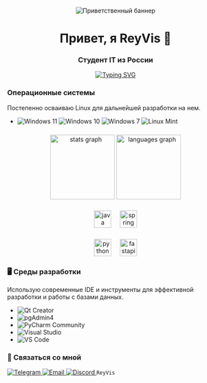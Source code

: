 <p align="center">
  <img src="https://media.istockphoto.com/id/1445560184/tr/vekt%C3%B6r/hello-banner-speech-bubble.jpg?s=170667a&w=0&k=20&c=GQ6k8-rG_cMFtnuLAc7Wa1jFikXJyt4VHukJJ014kf0=" alt="Приветственный баннер"/>
</p>

<!-- Анимированный заголовок -->
<h1 align="center">Привет, я ReyVis 👋</h1>
<h3 align="center">Студент IT из России</h3>

<!-- Анимация печатающегося текста (от сервиса GitHub Readme Typing SVG) -->
<p align="center">
  <a href="https://git.io/typing-svg">
    <img src="https://readme-typing-svg.herokuapp.com?font=Fira+Code&size=25&pause=1000&color=336791&center=true&vCenter=true&width=435&lines=Разрабатываю+веб-сервисы;Люблю+Linux+и+OpenSource;Всегда+учусь+новому" alt="Typing SVG" />
  </a>
</p>



### Операционные системы
Постепенно осваиваю Linux для дальнейшей разработки на нем.
 *   ![Windows 11](https://img.shields.io/badge/Windows%2011-0078D6?style=for-the-badge&logo=windows11&logoColor=white)
    ![Windows 10](https://img.shields.io/badge/Windows%2010-0078D6?style=for-the-badge&logo=windows10&logoColor=white)
    ![Windows 7](https://img.shields.io/badge/Windows%207-0078D6?style=for-the-badge&logo=windows7&logoColor=white)
    ![Linux Mint](https://img.shields.io/badge/Linux%20Mint-87CF3E?style=for-the-badge&logo=linuxmint&logoColor=white)

<!--
###

<img src="https://raw.githubusercontent.com/ReyVis-com/ReyVis-com/output/snake.svg" alt="Snake animation" />

-->
###

<div align="center">
  <img src="https://github-readme-stats.vercel.app/api?username=ReyVis-com&hide_title=false&hide_rank=false&show_icons=true&include_all_commits=true&count_private=true&disable_animations=false&theme=dracula&locale=en&hide_border=false&order=1" height="150" alt="stats graph"  />
  <img src="https://github-readme-stats.vercel.app/api/top-langs?username=ReyVis-com&locale=en&hide_title=false&layout=compact&card_width=320&langs_count=5&theme=dracula&hide_border=false&order=2" height="150" alt="languages graph"  />
</div>


###

<div align="center">
  <img src="https://cdn.jsdelivr.net/gh/devicons/devicon/icons/java/java-original.svg" height="40" alt="java logo"  />
  <img width="12" />
  <img src="https://cdn.jsdelivr.net/gh/devicons/devicon/icons/spring/spring-original.svg" height="40" alt="spring logo"  />
</div>

###

<div align="center">
  <img src="https://cdn.jsdelivr.net/gh/devicons/devicon/icons/python/python-original.svg" height="40" alt="python logo"  />
  <img width="12" />
  <img src="https://cdn.jsdelivr.net/gh/devicons/devicon/icons/fastapi/fastapi-original.svg" height="40" alt="fastapi logo"  />
</div>

###
### 🖥️ Среды разработки
Использую современные IDE и инструменты для эффективной разработки и работы с базами данных.

*   ![Qt Creator](https://img.shields.io/badge/Qt%20Creator-41CD52?style=for-the-badge&logo=qt&logoColor=white)
*   ![pgAdmin4](https://img.shields.io/badge/pgAdmin-336791?style=for-the-badge&logo=postgresql&logoColor=white)
*   ![PyCharm Community](https://img.shields.io/badge/PyCharm%20Community-000000?style=for-the-badge&logo=pycharm&logoColor=white)
*   ![Visual Studio](https://img.shields.io/badge/Visual%20Studio-5C2D91?style=for-the-badge&logo=visualstudio&logoColor=white)
*   ![VS Code](https://img.shields.io/badge/VS%20Code-007ACC?style=for-the-badge&logo=visualstudiocode&logoColor=white)

  ### 🤝 Связаться со мной

<p align="left">
  <a href="https://t.me/CileElectro" target="_blank">
    <img src="https://img.shields.io/badge/Telegram-26A5E4?style=for-the-badge&logo=telegram&logoColor=white" alt="Telegram"/>
  </a>
  <a href="mailto:lukyanov1906@mail.ru">
    <img src="https://img.shields.io/badge/Email-D14836?style=for-the-badge&logo=gmail&logoColor=white" alt="Email"/>
  </a>
  <a href="discordapp.com/users/661144609216397315">
    <img src="https://img.shields.io/badge/Discord-5865F2?style=for-the-badge&logo=discord&logoColor=white" alt="Discord"/>
  </a>
  <code>ReyVis</code>
</p>

<!--
**ReyVis-com/ReyVis-com** is a ✨ _special_ ✨ repository because its `README.md` (this file) appears on your GitHub profile.

Here are some ideas to get you started:

- 🔭 I’m currently working on ...
- 🌱 I’m currently learning ...
- 👯 I’m looking to collaborate on ...
- 🤔 I’m looking for help with ...
- 💬 Ask me about ...
- 📫 How to reach me: ...
- 😄 Pronouns: ...
- ⚡ Fun fact: ...
-->
